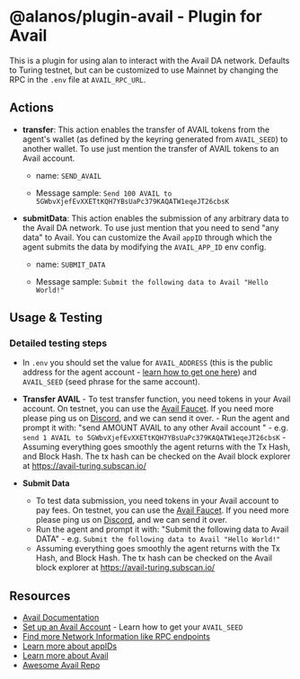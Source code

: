 # @alanos/plugin-avail - Plugin for Avail

This is a plugin for using alan to interact with the Avail DA network. Defaults to Turing testnet, but can be customized to use Mainnet by changing the RPC in the `.env` file at `AVAIL_RPC_URL`.

## Actions

- **transfer**: This action enables the transfer of AVAIL tokens from the agent's wallet (as defined by the keyring generated from `AVAIL_SEED`) to another wallet. To use just mention the transfer of AVAIL tokens to an Avail account.

  - name: `SEND_AVAIL`

  - Message sample: `Send 100 AVAIL to 5GWbvXjefEvXXETtKQH7YBsUaPc379KAQATW1eqeJT26cbsK`

- **submitData**: This action enables the submission of any arbitrary data to the Avail DA network. To use just mention that you need to send "any data" to Avail. You can customize the Avail `appID` through which the agent submits the data by modifying the `AVAIL_APP_ID` env config.

  - name: `SUBMIT_DATA`

  - Message sample: `Submit the following data to Avail "Hello World!"`

## Usage & Testing

### Detailed testing steps

- In `.env` you should set the value for `AVAIL_ADDRESS` (this is the public address for the agent account - [learn how to get one here](https://docs.availproject.org/user-guides/accounts#seed-phrases)) and `AVAIL_SEED` (seed phrase for the same account).

- **Transfer AVAIL** - To test transfer function, you need tokens in your Avail account. On testnet, you can use the [Avail Faucet](https://faucet.avail.tools/). If you need more please ping us on [Discord](https://discord.gg/y6fHnxZQX8), and we can send it over. - Run the agent and prompt it with: "send AMOUNT AVAIL to any other Avail account " - e.g. `send 1 AVAIL to 5GWbvXjefEvXXETtKQH7YBsUaPc379KAQATW1eqeJT26cbsK` - Assuming everything goes smoothly the agent returns with the Tx Hash, and Block Hash.
  The tx hash can be checked on the Avail block explorer at https://avail-turing.subscan.io/

- **Submit Data**
  - To test data submission, you need tokens in your Avail account to pay fees. On testnet, you can use the [Avail Faucet](https://faucet.avail.tools/). If you need more please ping us on [Discord](https://discord.gg/y6fHnxZQX8), and we can send it over.
  - Run the agent and prompt it with: "Submit the following data to Avail DATA" - e.g. `Submit the following data to Avail "Hello World!"`
  - Assuming everything goes smoothly the agent returns with the Tx Hash, and Block Hash. The tx hash can be checked on the Avail block explorer at https://avail-turing.subscan.io/

## Resources

- [Avail Documentation](https://docs.availproject.org/)
- [Set up an Avail Account](https://docs.availproject.org/user-guides/accounts#seed-phrases) - Learn how to get your `AVAIL_SEED`
- [Find more Network Information like RPC endpoints](https://docs.availproject.org/docs/networks)
- [Learn more about appIDs](https://docs.availproject.org/docs/build-with-avail/interact-with-avail-da/app-id)
- [Learn more about Avail](https://www.availproject.org/)
- [Awesome Avail Repo](https://github.com/availproject/awesome-avail)
